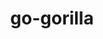 ---
title: go-gorilla
registryType: instrumentation
tags:
  - opentracing
  - Go
repo: https://github.com/opentracing-contrib/go-gorilla
license: Apache License 2.0
description: OpenTracing instrumentation for Gorilla framework (github.com/gorilla)
authors: OpenTracing Contributors
---